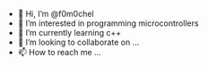 - 👋 Hi, I’m @f0m0chel
- 👀 I’m interested in programming microcontrollers
- 🌱 I’m currently learning c++
- 💞️ I’m looking to collaborate on ...
- 📫 How to reach me ...

<!---
f0m0chel/f0m0chel is a ✨ special ✨ repository because its `README.md` (this file) appears on your GitHub profile.
You can click the Preview link to take a look at your changes.
--->
